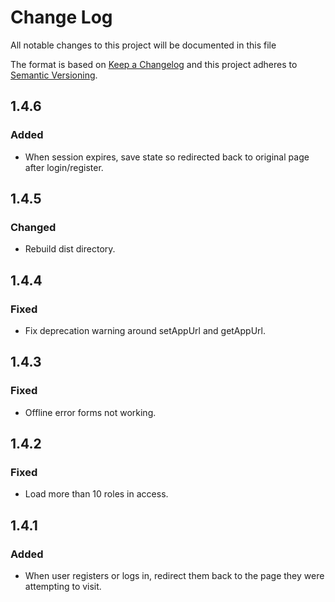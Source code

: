 # Change Log
All notable changes to this project will be documented in this file

The format is based on [Keep a Changelog](http://keepachangelog.com/)
and this project adheres to [Semantic Versioning](http://semver.org/).

## 1.4.6
### Added
 - When session expires, save state so redirected back to original page after login/register.

## 1.4.5
### Changed
 - Rebuild dist directory.

## 1.4.4
### Fixed
 - Fix deprecation warning around setAppUrl and getAppUrl.

## 1.4.3
### Fixed
 - Offline error forms not working.

## 1.4.2
### Fixed
 - Load more than 10 roles in access.

## 1.4.1
### Added
 - When user registers or logs in, redirect them back to the page they were attempting to visit.
